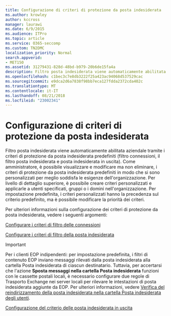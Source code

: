 ```yaml
---
title: Configurazione di criteri di protezione da posta indesiderata
ms.author: krowley
author: kccross
manager: laurawi
ms.date: 6/9/2015
ms.audience: ITPro
ms.topic: article
ms.service: O365-seccomp
ms.custom: TN2DMC
localization_priority: Normal
search.appverid:
- MET150
ms.assetid: 31279431-828d-48bd-b979-20b6de15fa4a
description: Filtro posta indesiderata viene automaticamente abilitata aziendale tramite i criteri di protezione da posta indesiderata predefiniti (filtro connessioni, il filtro posta indesiderata e posta indesiderata in uscita). Come amministratore, è possibile visualizzare e modificare ma non eliminare, i criteri di protezione da posta indesiderata predefiniti in modo che si sono personalizzati per meglio soddisfa le esigenze dell'organizzazione. Per livello di dettaglio superiore, è possibile creare criteri personalizzati e applicarle a utenti specificati, gruppi o i domini nell'organizzazione. Per impostazione predefinita, i criteri personalizzati hanno la precedenza sul criterio predefinito, ma è possibile modificare la priorità dei criteri.
ms.openlocfilehash: c1bec3c7e8db3222f25a423ac94068d537529cac
ms.sourcegitcommit: e9dca2d6a7838f98bb7eca127fdda2372cda402c
ms.translationtype: MT
ms.contentlocale: it-IT
ms.lasthandoff: 08/21/2018
ms.locfileid: "23002341"
---
```

# <a name="configure-the-anti-spam-policies"></a>Configurazione di criteri di protezione da posta indesiderata

Filtro posta indesiderata viene automaticamente abilitata aziendale tramite i criteri di protezione da posta indesiderata predefiniti (filtro connessioni, il filtro posta indesiderata e posta indesiderata in uscita). Come amministratore, è possibile visualizzare e modificare ma non eliminare, i criteri di protezione da posta indesiderata predefiniti in modo che si sono personalizzati per meglio soddisfa le esigenze dell'organizzazione. Per livello di dettaglio superiore, è possibile creare criteri personalizzati e applicarle a utenti specificati, gruppi o i domini nell'organizzazione. Per impostazione predefinita, i criteri personalizzati hanno la precedenza sul criterio predefinito, ma è possibile modificare la priorità dei criteri. 
  
Per ulteriori informazioni sulla configurazione dei criteri di protezione da posta indesiderata, vedere i seguenti argomenti:
  
[Configurare i criteri di filtro delle connessioni](configure-the-connection-filter-policy.md)
  
[Configurare i criteri di filtro della posta indesiderata](configure-your-spam-filter-policies.md)
  
> [!IMPORTANT]
> Per i clienti EOP indipendenti: per impostazione predefinita, i filtri di contenuto EOP inviano messaggi rilevati dalla posta indesiderata alla cartella Posta indesiderata di ciascun destinatario. Tuttavia, per accertarsi che l'azione **Sposta messaggi nella cartella Posta indesiderata** funzioni con le cassette postali locali, è necessario configurare due regole di Trasporto Exchange nei server locali per rilevare le intestazioni di posta indesiderata aggiunte da EOP. Per ulteriori informazioni, vedere [Verifica del reindirizzamento della posta indesiderata nella cartella Posta indesiderata degli utenti](ensure-that-spam-is-routed-to-each-user-s-junk-email-folder.md). 
  
[Configurazione del criterio delle posta indesiderata in uscita](configure-the-outbound-spam-policy.md)
  

